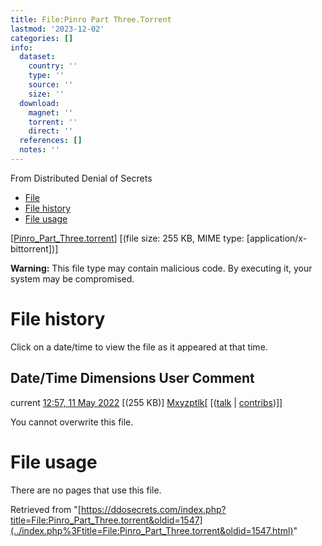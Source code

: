 ```yaml
---
title: File:Pinro Part Three.Torrent
lastmod: '2023-12-02'
categories: []
info:
  dataset:
    country: ''
    type: ''
    source: ''
    size: ''
  download:
    magnet: ''
    torrent: ''
    direct: ''
  references: []
  notes: ''
---
```




From Distributed Denial of Secrets

- [File](./File:Pinro_Part_Three.torrent.html#file)
- [File history](./File:Pinro_Part_Three.torrent.html#filehistory)
- [File usage](./File:Pinro_Part_Three.torrent.html#filelinks)

[[Pinro_Part_Three.torrent](../images/3/3b/Pinro_Part_Three.torrent "Pinro Part Three.torrent")]
‎[(file size: 255 KB, MIME type:
[application/x-bittorrent])]

**Warning:** This file type may contain malicious code. By executing it,
your system may be compromised.

# File history

Click on a date/time to view the file as it appeared at that time.

Date/Time Dimensions User Comment
---
current [12:57, 11 May 2022](../images/3/3b/Pinro_Part_Three.torrent) [(255 KB)] [Mxyzptlk](../index.php%3Ftitle=User:Mxyzptlk&action=edit&redlink=1.html "User:Mxyzptlk (page does not exist)")[ [([talk](../index.php%3Ftitle=User_talk:Mxyzptlk&action=edit&redlink=1.html "User talk:Mxyzptlk (page does not exist)") | [contribs](./Special:Contributions/Mxyzptlk.html "Special:Contributions/Mxyzptlk"))]]

You cannot overwrite this file.

# File usage

There are no pages that use this file.

Retrieved from
"[https://ddosecrets.com/index.php?title=File:Pinro_Part_Three.torrent&oldid=1547](../index.php%3Ftitle=File:Pinro_Part_Three.torrent&oldid=1547.html)"

